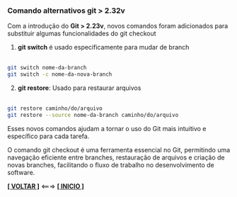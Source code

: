 ### Comando alternativos git > 2.32v

Com a introdução do **Git > 2.23v**, novos comandos foram adicionados para substituir algumas funcionalidades do git checkout

1. **git switch** é usado especificamente para mudar de branch<br><br>

~~~bash
git switch nome-da-branch
git switch -c nome-da-nova-branch
~~~

2. **git restore**: Usado para restaurar arquivos<br><br>

~~~bash
git restore caminho/do/arquivo
git restore --source nome-da-branch caminho/do/arquivo
~~~

Esses novos comandos ajudam a tornar o uso do Git mais intuitivo e específico para cada tarefa.

O comando git checkout é uma ferramenta essencial no Git, permitindo uma navegação eficiente entre branches, restauração de arquivos e criação de novas branches, facilitando o fluxo de trabalho no desenvolvimento de software.

[**[ VOLTAR ]**](./comandos-git.md) <===> [**[ INICIO ]**](#comando-alternativos-git--232v)